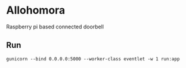 # Allohomora
Raspberry pi based connected doorbell


## Run

```gunicorn --bind 0.0.0.0:5000 --worker-class eventlet -w 1 run:app```